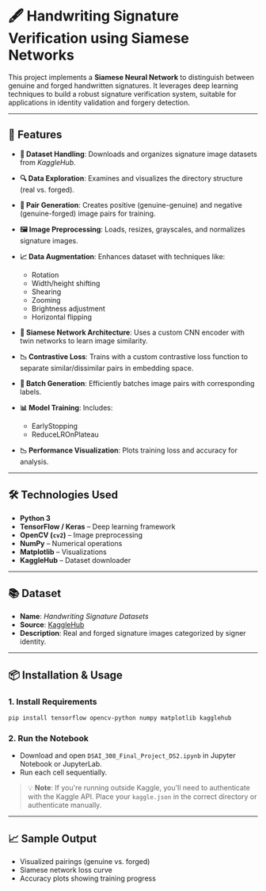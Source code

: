 # 🖋️ Handwriting Signature Verification using Siamese Networks

This project implements a **Siamese Neural Network** to distinguish between genuine and forged handwritten signatures. It leverages deep learning techniques to build a robust signature verification system, suitable for applications in identity validation and forgery detection.

---

## 🚀 Features

* **📁 Dataset Handling**: Downloads and organizes signature image datasets from *KaggleHub*.
* **🔍 Data Exploration**: Examines and visualizes the directory structure (real vs. forged).
* **🔗 Pair Generation**: Creates positive (genuine-genuine) and negative (genuine-forged) image pairs for training.
* **🖼️ Image Preprocessing**: Loads, resizes, grayscales, and normalizes signature images.
* **📈 Data Augmentation**: Enhances dataset with techniques like:

  * Rotation
  * Width/height shifting
  * Shearing
  * Zooming
  * Brightness adjustment
  * Horizontal flipping
* **🧠 Siamese Network Architecture**: Uses a custom CNN encoder with twin networks to learn image similarity.
* **📉 Contrastive Loss**: Trains with a custom contrastive loss function to separate similar/dissimilar pairs in embedding space.
* **🔄 Batch Generation**: Efficiently batches image pairs with corresponding labels.
* **📊 Model Training**: Includes:

  * EarlyStopping
  * ReduceLROnPlateau
* **📉 Performance Visualization**: Plots training loss and accuracy for analysis.

---

## 🛠️ Technologies Used

* **Python 3**
* **TensorFlow / Keras** – Deep learning framework
* **OpenCV (`cv2`)** – Image preprocessing
* **NumPy** – Numerical operations
* **Matplotlib** – Visualizations
* **KaggleHub** – Dataset downloader

---

## 📚 Dataset

* **Name**: *Handwriting Signature Datasets*
* **Source**: [KaggleHub](https://www.kaggle.com/datasets)
* **Description**: Real and forged signature images categorized by signer identity.

---

## 📦 Installation & Usage

### 1. Install Requirements

```bash
pip install tensorflow opencv-python numpy matplotlib kagglehub
```

### 2. Run the Notebook

* Download and open `DSAI_308_Final_Project_DS2.ipynb` in Jupyter Notebook or JupyterLab.
* Run each cell sequentially.

> 💡 **Note**: If you're running outside Kaggle, you'll need to authenticate with the Kaggle API. Place your `kaggle.json` in the correct directory or authenticate manually.

---

## 📈 Sample Output

* Visualized pairings (genuine vs. forged)
* Siamese network loss curve
* Accuracy plots showing training progress

